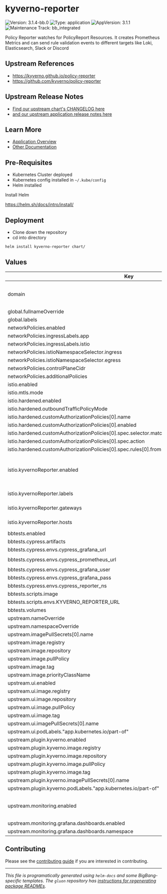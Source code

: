 <!-- Warning: Do not manually edit this file. See notes on gluon + helm-docs at the end of this file for more information. -->
# kyverno-reporter

![Version: 3.1.4-bb.0](https://img.shields.io/badge/Version-3.1.4--bb.0-informational?style=flat-square) ![Type: application](https://img.shields.io/badge/Type-application-informational?style=flat-square) ![AppVersion: 3.1.1](https://img.shields.io/badge/AppVersion-3.1.1-informational?style=flat-square) ![Maintenance Track: bb_integrated](https://img.shields.io/badge/Maintenance_Track-bb_integrated-green?style=flat-square)

Policy Reporter watches for PolicyReport Resources.
It creates Prometheus Metrics and can send rule validation events to different targets like Loki, Elasticsearch, Slack or Discord

## Upstream References

- <https://kyverno.github.io/policy-reporter>
- <https://github.com/kyverno/policy-reporter>

## Upstream Release Notes

- [Find our upstream chart's CHANGELOG here](https://github.com/kyverno/policy-reporter/blob/main/CHANGELOG.md)
- [and our upstream application release notes here](https://github.com/kyverno/kyverno/releases)

## Learn More

- [Application Overview](docs/overview.md)
- [Other Documentation](docs/)

## Pre-Requisites

- Kubernetes Cluster deployed
- Kubernetes config installed in `~/.kube/config`
- Helm installed

Install Helm

<https://helm.sh/docs/intro/install/>

## Deployment

- Clone down the repository
- cd into directory

```bash
helm install kyverno-reporter chart/
```

## Values

| Key | Type | Default | Description |
|-----|------|---------|-------------|
| domain | string | `"dev.bigbang.mil"` | domain to use for virtual service |
| global.fullnameOverride | string | `"kyverno-reporter"` |  |
| global.labels | object | `{}` |  |
| networkPolicies.enabled | bool | `false` |  |
| networkPolicies.ingressLabels.app | string | `"public-ingressgateway"` |  |
| networkPolicies.ingressLabels.istio | string | `"ingressgateway"` |  |
| networkPolicies.istioNamespaceSelector.ingress | string | `"istio-gateway"` |  |
| networkPolicies.istioNamespaceSelector.egress | string | `"istio-gateway"` |  |
| networkPolicies.controlPlaneCidr | string | `"0.0.0.0/0"` |  |
| networkPolicies.additionalPolicies | list | `[]` |  |
| istio.enabled | bool | `true` |  |
| istio.mtls.mode | string | `"STRICT"` |  |
| istio.hardened.enabled | bool | `true` |  |
| istio.hardened.outboundTrafficPolicyMode | string | `"REGISTRY_ONLY"` |  |
| istio.hardened.customAuthorizationPolicies[0].name | string | `"allow-kyverno-reporter"` |  |
| istio.hardened.customAuthorizationPolicies[0].enabled | bool | `true` |  |
| istio.hardened.customAuthorizationPolicies[0].spec.selector.matchLabels."app.kubernetes.io/instance" | string | `"kyverno-reporter-kyverno-reporter"` |  |
| istio.hardened.customAuthorizationPolicies[0].spec.action | string | `"ALLOW"` |  |
| istio.hardened.customAuthorizationPolicies[0].spec.rules[0].from[0].source.namespaces[0] | string | `"kyverno-reporter"` |  |
| istio.kyvernoReporter.enabled | bool | `true` | Enable Virtual Service for Kyverno Reporter |
| istio.kyvernoReporter.labels | object | `{}` | Labels for VS |
| istio.kyvernoReporter.gateways | list | `["istio-gateway/public-ingressgateway"]` | Gateways for VS |
| istio.kyvernoReporter.hosts | list | `["policyreporter.{{ .Values.domain }}"]` | Hosts for VS |
| bbtests.enabled | bool | `false` |  |
| bbtests.cypress.artifacts | bool | `true` |  |
| bbtests.cypress.envs.cypress_grafana_url | string | `"http://grafana.monitoring.svc.cluster.local"` |  |
| bbtests.cypress.envs.cypress_prometheus_url | string | `"http://monitoring-kube-prometheus-prometheus.monitoring.svc.cluster.local:9090"` |  |
| bbtests.cypress.envs.cypress_grafana_user | string | `"admin"` |  |
| bbtests.cypress.envs.cypress_grafana_pass | string | `"prom-operator"` |  |
| bbtests.cypress.envs.cypress_reporter_ns | string | `"kyverno-reporter"` |  |
| bbtests.scripts.image | string | `"registry1.dso.mil/ironbank/opensource/kubernetes/kubectl:v1.32.6"` |  |
| bbtests.scripts.envs.KYVERNO_REPORTER_URL | string | `"http://policy-reporter.kyverno-reporter.svc:8080"` |  |
| bbtests.volumes | list | `[]` |  |
| upstream.nameOverride | string | `"kyverno-reporter"` |  |
| upstream.namespaceOverride | string | `"kyverno-reporter"` |  |
| upstream.imagePullSecrets[0].name | string | `"private-registry"` |  |
| upstream.image.registry | string | `"registry1.dso.mil"` |  |
| upstream.image.repository | string | `"ironbank/opensource/kyverno/policy-reporter"` |  |
| upstream.image.pullPolicy | string | `"IfNotPresent"` |  |
| upstream.image.tag | string | `"3.1.1"` |  |
| upstream.image.priorityClassName | string | `""` |  |
| upstream.ui.enabled | bool | `true` |  |
| upstream.ui.image.registry | string | `"registry1.dso.mil"` |  |
| upstream.ui.image.repository | string | `"ironbank/nirmata/policy-reporter/policy-reporter-ui"` |  |
| upstream.ui.image.pullPolicy | string | `"IfNotPresent"` |  |
| upstream.ui.image.tag | string | `"2.3.10"` |  |
| upstream.ui.imagePullSecrets[0].name | string | `"private-registry"` |  |
| upstream.ui.podLabels."app.kubernetes.io/part-of" | string | `"policy-reporter"` |  |
| upstream.plugin.kyverno.enabled | bool | `true` |  |
| upstream.plugin.kyverno.image.registry | string | `"registry1.dso.mil"` |  |
| upstream.plugin.kyverno.image.repository | string | `"ironbank/opensource/kyverno/policy-reporter/kyverno-plugin"` |  |
| upstream.plugin.kyverno.image.pullPolicy | string | `"IfNotPresent"` |  |
| upstream.plugin.kyverno.image.tag | string | `"0.4.4"` |  |
| upstream.plugin.kyverno.imagePullSecrets[0].name | string | `"private-registry"` |  |
| upstream.plugin.kyverno.podLabels."app.kubernetes.io/part-of" | string | `"policy-reporter"` |  |
| upstream.monitoring.enabled | bool | `true` | Enables the Prometheus Operator integration |
| upstream.monitoring.grafana.dashboards.enabled | bool | `true` |  |
| upstream.monitoring.grafana.dashboards.namespace | string | `"monitoring"` |  |

## Contributing

Please see the [contributing guide](./CONTRIBUTING.md) if you are interested in contributing.

---

_This file is programatically generated using `helm-docs` and some BigBang-specific templates. The `gluon` repository has [instructions for regenerating package READMEs](https://repo1.dso.mil/big-bang/product/packages/gluon/-/blob/master/docs/bb-package-readme.md)._
